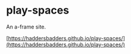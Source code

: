 # play-spaces
An a-frame site.

[https://haddersbadders.github.io/play-spaces/](https://haddersbadders.github.io/play-spaces/)
